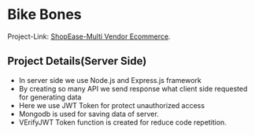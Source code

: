 # Bike Bones

Project-Link: [ShopEase-Multi Vendor Ecommerce]().

## Project Details(Server Side)

* In server side we use Node.js and Express.js framework 
* By creating so many API we send response what client side requested for generating data
* Here we use JWT Token for protect unauthorized access
* Mongodb is used for saving data of server.
* VErifyJWT Token function is created for reduce code repetition.
